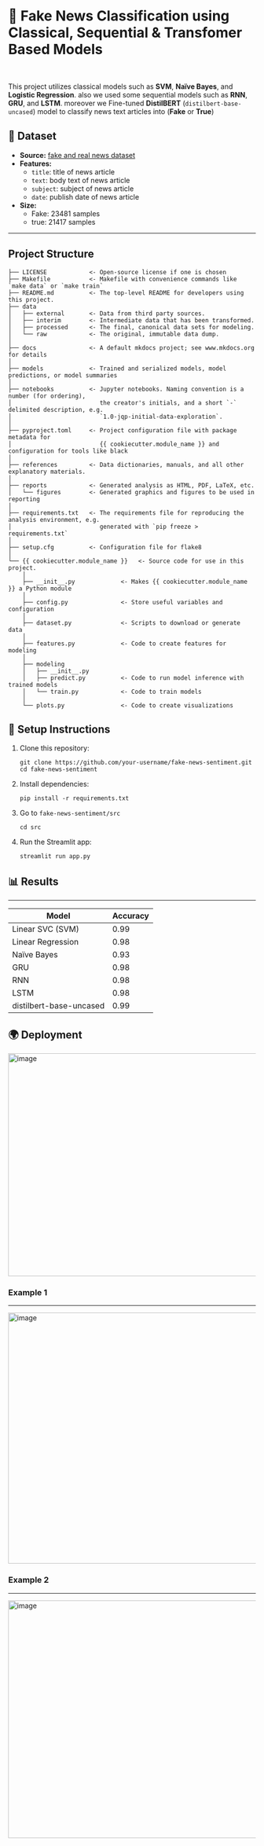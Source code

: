# 📰 Fake News Classification using Classical, Sequential & Transfomer Based Models

<br>

This project utilizes classical models such as **SVM**, **Naïve Bayes**, and **Logistic Regression**. also we used some sequential models such as **RNN**, **GRU**, and **LSTM**. moreover we Fine-tuned **DistilBERT** (`distilbert-base-uncased`) model to classify news text articles into (**Fake** or **True**) 

## 📂 Dataset
- **Source:** [fake and real news dataset](https://www.kaggle.com/datasets/clmentbisaillon/fake-and-real-news-dataset)  
- **Features:**
  - `title`: title of news article
  - `text`: body text of news article
  - `subject`: subject of news article
  - `date`: publish date of news article
- **Size:** 
  - Fake: 23481 samples  
  - true: 21417 samples 
---

## Project Structure

```
├── LICENSE            <- Open-source license if one is chosen
├── Makefile           <- Makefile with convenience commands like `make data` or `make train`
├── README.md          <- The top-level README for developers using this project.
├── data
│   ├── external       <- Data from third party sources.
│   ├── interim        <- Intermediate data that has been transformed.
│   ├── processed      <- The final, canonical data sets for modeling.
│   └── raw            <- The original, immutable data dump.
│
├── docs               <- A default mkdocs project; see www.mkdocs.org for details
│
├── models             <- Trained and serialized models, model predictions, or model summaries
│
├── notebooks          <- Jupyter notebooks. Naming convention is a number (for ordering),
│                         the creator's initials, and a short `-` delimited description, e.g.
│                         `1.0-jqp-initial-data-exploration`.
│
├── pyproject.toml     <- Project configuration file with package metadata for 
│                         {{ cookiecutter.module_name }} and configuration for tools like black
│
├── references         <- Data dictionaries, manuals, and all other explanatory materials.
│
├── reports            <- Generated analysis as HTML, PDF, LaTeX, etc.
│   └── figures        <- Generated graphics and figures to be used in reporting
│
├── requirements.txt   <- The requirements file for reproducing the analysis environment, e.g.
│                         generated with `pip freeze > requirements.txt`
│
├── setup.cfg          <- Configuration file for flake8
│
└── {{ cookiecutter.module_name }}   <- Source code for use in this project.
    │
    ├── __init__.py             <- Makes {{ cookiecutter.module_name }} a Python module
    │
    ├── config.py               <- Store useful variables and configuration
    │
    ├── dataset.py              <- Scripts to download or generate data
    │
    ├── features.py             <- Code to create features for modeling
    │
    ├── modeling                
    │   ├── __init__.py 
    │   ├── predict.py          <- Code to run model inference with trained models          
    │   └── train.py            <- Code to train models
    │
    └── plots.py                <- Code to create visualizations   
```

## 🚀 Setup Instructions
1. Clone this repository:
   ```
   git clone https://github.com/your-username/fake-news-sentiment.git
   cd fake-news-sentiment
   ```
2. Install dependencies:
   ```
   pip install -r requirements.txt
   ```
3. Go to `fake-news-sentiment/src`
   ```
   cd src
   ```
4. Run the Streamlit app:
   ```
   streamlit run app.py
   ```
##  📊 Results
---

| Model                     |  Accuracy | 
| ------------------------ | -------- |
| Linear SVC (SVM)     | 0.99      |
| Linear Regression |  0.98      |
| Naïve Bayes |  0.93      |
| GRU |  0.98      |
| RNN  |   0.98      |
| LSTM |   0.98      |
| distilbert-base-uncased |   0.99      |



## 🌍 Deployment

<img width="1082" height="454" alt="image" src="https://github.com/user-attachments/assets/0d3cf7cd-5868-4fec-a825-d8852d779bfd" />

### Example 1
---
<img width="1067" height="511" alt="image" src="https://github.com/user-attachments/assets/2b5058c3-bd6f-4e68-b177-52e48993d3d9" />

### Example 2
---
<img width="1140" height="484" alt="image" src="https://github.com/user-attachments/assets/b6efb9b9-de32-4e95-8771-c997d3b21592" />

